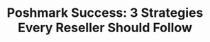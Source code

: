 ---
layout: post
title:  "Poshmark Success: 3 Strategies Every Reseller Should Follow"
description: Poshmark strategies for selling faster
image: src/img/1.jpg
duration: 9
last_modified_at: 2021-06-28
published: false
---